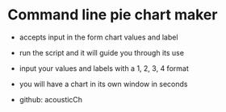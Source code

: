 # Command line pie chart maker
 - accepts input in the form chart values and label
 - run the script and it will guide you through its use
 - input your values and labels with a 1, 2, 3, 4 format
 - you will have a chart in its own window in seconds
 
 - github: acousticCh
